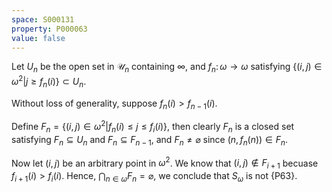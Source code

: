 ```yaml
---
space: S000131
property: P000063
value: false
---
```


Let $U_n$ be the open set in $\mathcal U_n$ containing $\infty$, and $f_n \colon \omega \to \omega$ satisfying $\left\{ (i, j) \in \omega^2 \middle| j \geq f_n(i) \right\} \subset U_n$.

Without loss of generality, suppose $f_n(i) > f_{n-1}(i)$.

Define $F_n = \left\{ (i, j) \in \omega^2 \middle| f_n(i) \leq j \leq f_i(i) \right\}$, then clearly $F_n$ is a closed set satisfying $F_n \subseteq U_n$ and $F_n \subseteq F_{n-1}$, and $F_n \neq \varnothing$ since $\bigl( n, f_n(n) \bigr) \in F_n$.

Now let $(i, j)$ be an arbitrary point in $\omega^2$. We know that $(i, j) \notin F_{i+1}$ becuase $f_{i+1}(i) > f_i(i)$.
Hence, $\bigcap_{n \in \omega} F_n = \varnothing$, we conclude that $S_\omega$ is not {P63}.
